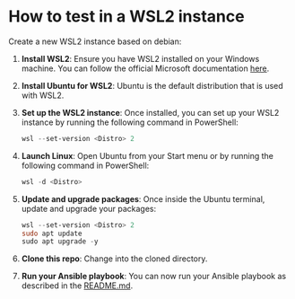 # How to test in a WSL2 instance

Create a new WSL2 instance based on debian:

1. **Install WSL2**:
   Ensure you have WSL2 installed on your Windows machine. You can follow the official Microsoft documentation [here](https://docs.microsoft.com/en-us/windows/wsl/install).

2. **Install Ubuntu for WSL2**:
   Ubuntu is the default distribution that is used with WSL2.

3. **Set up the WSL2 instance**:
   Once installed, you can set up your WSL2 instance by running the following command in PowerShell:

   ```powershell
   wsl --set-version <Distro> 2
   ```

4. **Launch Linux**:
   Open Ubuntu from your Start menu or by running the following command in PowerShell:

   ```powershell
   wsl -d <Distro>
   ```

5. **Update and upgrade packages**:
   Once inside the Ubuntu terminal, update and upgrade your packages:

   ```powershell
   wsl --set-version <Distro> 2
   sudo apt update
   sudo apt upgrade -y
   ```

6. **Clone this repo**:
   Change into the cloned directory.

7. **Run your Ansible playbook**:
   You can now run your Ansible playbook as described in the [README.md](README.md).
